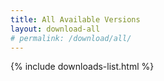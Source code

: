 ```yaml
---
title: All Available Versions
layout: download-all
# permalink: /download/all/
---
```


{% include downloads-list.html %}
